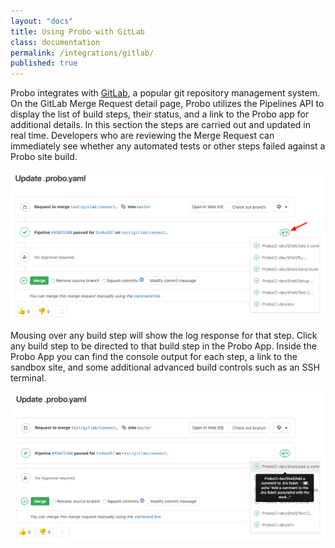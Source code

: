 ```yaml
---
layout: "docs"
title: Using Probo with GitLab
class: documentation
permalink: /integrations/gitlab/
published: true
---
```

Probo integrates with [GitLab](http://gitlab.com/), a popular git repository management system. On the GitLab Merge Request detail page, Probo utilizes the Pipelines API to display the list of build steps, their status, and a link to the Probo app for additional details. In this section the steps are carried out and updated in real time. Developers who are reviewing the Merge Request can immediately see whether any automated tests or other steps failed against a Probo site build.

<img src='/images/probo-gitlab-builds.png' alt="GitLab Status Screenshot">

Mousing over any build step will show the log response for that step. Click any build step to be directed to that build step in the Probo App. Inside the Probo App you can find the console output for each step, a link to the sandbox site, and some additional advanced build controls such as an SSH terminal.

<img src='/images/probo-gitlab-build-steps.png' alt="GitLab Status Mouseover Screenshot">
